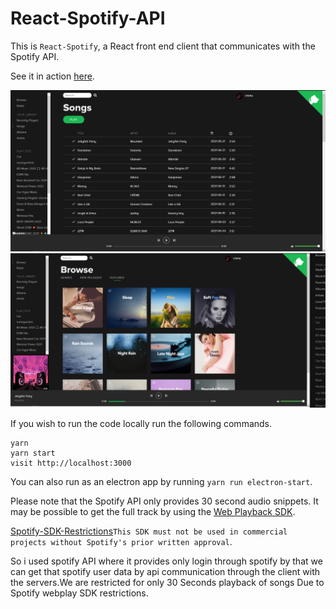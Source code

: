 # React-Spotify-API

This is `React-Spotify`, a React front end client that communicates with the Spotify API.

See it in action [here](https://github.com/ETERNAL-VENOM/React-Project).

![alt text](https://github.com/ETERNAL-VENOM/React-Project/blob/main/image_2021-06-21_051128.png "Songs")
![alt text](https://github.com/ETERNAL-VENOM/React-Project/blob/main/image_2021-06-21_051352.png "Browse")

If you wish to run the code locally run the following commands.

```
yarn
yarn start
visit http://localhost:3000
```

You can also run as an electron app by running `yarn run electron-start`.

Please note that the Spotify API only provides 30 second audio snippets. It may be possible to get the full track by using the [Web Playback SDK](https://beta.developer.spotify.com/documentation/web-playback-sdk/).

[Spotify-SDK-Restrictions](https://developer.spotify.com/policy/#iii-some-prohibited-applications)`This SDK must not be used in commercial projects without Spotify's prior written approval`.

So i used spotify API where it provides only login through spotify by that we can get that spotify user data by api communication through the client with the servers.We are restricted for only 30 Seconds playback of songs Due to Spotify webplay SDK restrictions.




